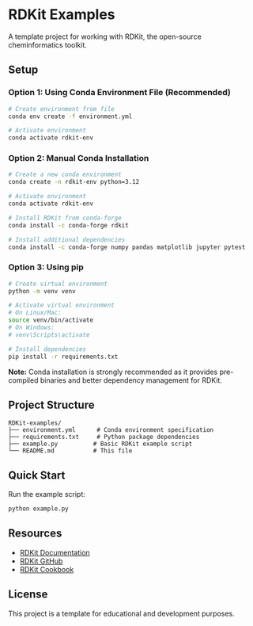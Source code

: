 # RDKit Examples

A template project for working with RDKit, the open-source cheminformatics toolkit.

## Setup

### Option 1: Using Conda Environment File (Recommended)

```bash
# Create environment from file
conda env create -f environment.yml

# Activate environment
conda activate rdkit-env
```

### Option 2: Manual Conda Installation

```bash
# Create a new conda environment
conda create -n rdkit-env python=3.12

# Activate environment
conda activate rdkit-env

# Install RDKit from conda-forge
conda install -c conda-forge rdkit

# Install additional dependencies
conda install -c conda-forge numpy pandas matplotlib jupyter pytest
```

### Option 3: Using pip

```bash
# Create virtual environment
python -m venv venv

# Activate virtual environment
# On Linux/Mac:
source venv/bin/activate
# On Windows:
# venv\Scripts\activate

# Install dependencies
pip install -r requirements.txt
```

**Note:** Conda installation is strongly recommended as it provides pre-compiled binaries and better dependency management for RDKit.

## Project Structure

```
RDKit-examples/
├── environment.yml      # Conda environment specification
├── requirements.txt     # Python package dependencies
├── example.py          # Basic RDKit example script
└── README.md           # This file
```

## Quick Start

Run the example script:

```bash
python example.py
```

## Resources

- [RDKit Documentation](https://www.rdkit.org/docs/)
- [RDKit GitHub](https://github.com/rdkit/rdkit)
- [RDKit Cookbook](https://www.rdkit.org/docs/Cookbook.html)

## License

This project is a template for educational and development purposes.
